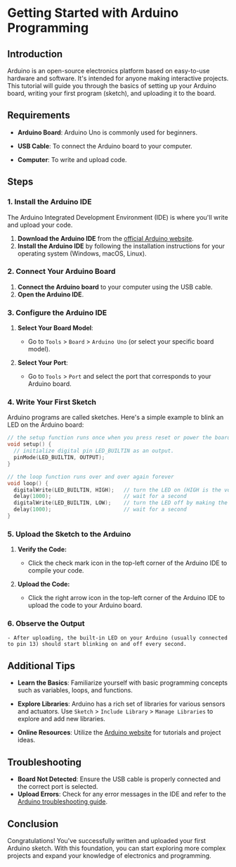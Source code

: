 # Getting Started with Arduino Programming

## Introduction
Arduino is an open-source electronics platform based on easy-to-use hardware and software. It's intended for anyone making interactive projects. This tutorial will guide you through the basics of setting up your Arduino board, writing your first program (sketch), and uploading it to the board.

## Requirements

- **Arduino Board**: Arduino Uno is commonly used for beginners.
- **USB Cable**: To connect the Arduino board to your computer.

- **Computer**: To write and upload code.

## Steps

### 1. Install the Arduino IDE
The Arduino Integrated Development Environment (IDE) is where you'll write and upload your code.


1. **Download the Arduino IDE** from the [official Arduino website](https://www.arduino.cc/en/software).
2. **Install the Arduino IDE** by following the installation instructions for your operating system (Windows, macOS, Linux).

### 2. Connect Your Arduino Board

1. **Connect the Arduino board** to your computer using the USB cable.
2. **Open the Arduino IDE**.

### 3. Configure the Arduino IDE

1. **Select Your Board Model**:
   - Go to `Tools` > `Board` > `Arduino Uno` (or select your specific board model).

2. **Select Your Port**:
   - Go to `Tools` > `Port` and select the port that corresponds to your Arduino board.

### 4. Write Your First Sketch
Arduino programs are called sketches. Here's a simple example to blink an LED on the Arduino board:

```cpp
// the setup function runs once when you press reset or power the board
void setup() {
  // initialize digital pin LED_BUILTIN as an output.
  pinMode(LED_BUILTIN, OUTPUT);
}

// the loop function runs over and over again forever
void loop() {
  digitalWrite(LED_BUILTIN, HIGH);   // turn the LED on (HIGH is the voltage level)
  delay(1000);                       // wait for a second
  digitalWrite(LED_BUILTIN, LOW);    // turn the LED off by making the voltage LOW
  delay(1000);                       // wait for a second
}
```

### 5. Upload the Sketch to the Arduino

1. **Verify the Code:**

    - Click the check mark icon in the top-left corner of the Arduino IDE to compile your code.


2. **Upload the Code:**

    - Click the right arrow icon in the top-left corner of the Arduino IDE to upload the code to your Arduino board.

### 6. Observe the Output

    - After uploading, the built-in LED on your Arduino (usually connected to pin 13) should start blinking on and off every second.

## Additional Tips

- **Learn the Basics**: Familiarize yourself with basic programming concepts such as variables, loops, and functions.
- **Explore Libraries**: Arduino has a rich set of libraries for various sensors and actuators. Use `Sketch` > `Include Library` > `Manage Libraries` to explore and add new libraries.

- **Online Resources**: Utilize the [Arduino website](https://www.arduino.cc/) for tutorials and project ideas.

## Troubleshooting

- **Board Not Detected**: Ensure the USB cable is properly connected and the correct port is selected.
- **Upload Errors**: Check for any error messages in the IDE and refer to the [Arduino troubleshooting guide](https://www.arduino.cc/en/Guide/Troubleshooting).

## Conclusion
Congratulations! You've successfully written and uploaded your first Arduino sketch. With this foundation, you can start exploring more complex projects and expand your knowledge of electronics and programming.
